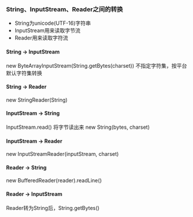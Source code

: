 ### String、InputStream、Reader之间的转换

- String为unicode(UTF-16)字符串
- InputStream用来读取字节流
- Reader用来读取字符流

#### String -> InputStream
new ByteArrayInputStream(String.getBytes(charset))
不指定字符集，按平台默认字符集转换

#### String -> Reader
new StringReader(String)

#### InputStream -> String
InputStream.read() 将字节读出来
new String(bytes, charset)

#### InputStream -> Reader
new InputStreamReader(inputStream, charset)

#### Reader -> String
new BufferedReader(reader).readLine()

#### Reader -> InputStream
Reader转为String后，String.getBytes()